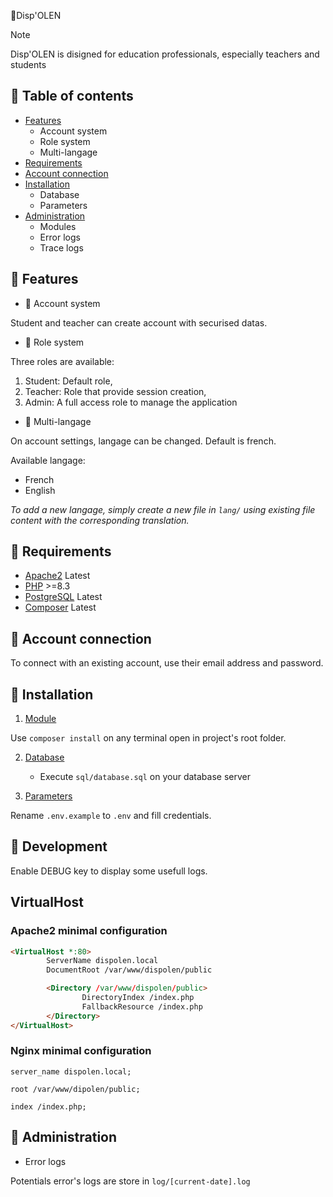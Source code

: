 📅Disp'OLEN

>[!NOTE]
>Disp'OLEN is disigned for education professionals, especially teachers and students

## 📝 Table of contents

- [Features](#-features)
	- Account system
	- Role system
	- Multi-langage
- [Requirements](#-requirements)
- [Account connection](#-account-connection)
- [Installation](#-installation)
	- Database
	- Parameters
- [Administration](#-administration)
	- Modules
	- Error logs
	- Trace logs

## 👾 Features

- 🙂 Account system

Student and teacher can create account with securised datas.

- 👤 Role system

Three roles are available:

1. Student: Default role,
2. Teacher: Role that provide session creation,
3. Admin: A full access role to manage the application

- 🔗 Multi-langage

On account settings, langage can be changed. Default is french.

Available langage:

- French
- English

*To add a new langage, simply create a new file in `lang/` using existing file content with the corresponding translation.*

## 🤔 Requirements

- [Apache2](https://httpd.apache.org/) Latest
- [PHP](https://www.php.net/) >=8.3
- [PostgreSQL](https://postgresql.org/) Latest
- [Composer](https://getcomposer.org/) Latest

## 🔗 Account connection

To connect with an existing account, use their email address and password.

## 🔧 Installation
1. <u>Module</u>

Use `composer install` on any terminal open in project's root folder.

2. <u>Database</u>

	- Execute `sql/database.sql` on your database server

3. <u>Parameters</u>

Rename `.env.example` to `.env` and fill credentials.

## 🚧 Development

Enable DEBUG key to display some usefull logs.


## VirtualHost

### Apache2 minimal configuration

```html
<VirtualHost *:80>
        ServerName dispolen.local
        DocumentRoot /var/www/dispolen/public

        <Directory /var/www/dispolen/public>
                DirectoryIndex /index.php
                FallbackResource /index.php
        </Directory>
</VirtualHost>
```

### Nginx minimal configuration

```nginx
server_name dispolen.local;

root /var/www/dipolen/public;

index /index.php;
```
## 🚧 Administration

- Error logs

Potentials error's logs are store in `log/[current-date].log`
